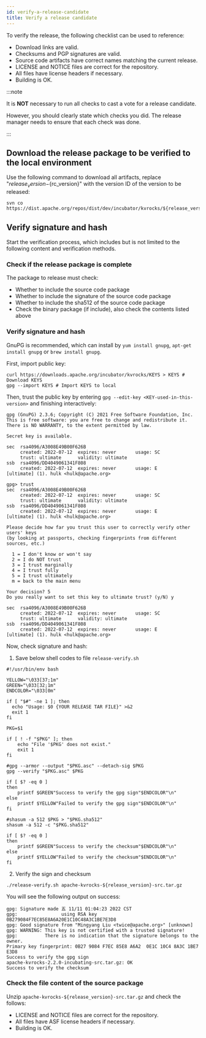 ```yaml
---
id: verify-a-release-candidate
title: Verify a release candidate
---
```


To verify the release, the following checklist can be used to reference:

- Download links are valid.
- Checksums and PGP signatures are valid.
- Source code artifacts have correct names matching the current release.
- LICENSE and NOTICE files are correct for the repository.
- All files have license headers if necessary.
- Building is OK.

:::note

It is **NOT** necessary to run all checks to cast a vote for a release candidate.

However, you should clearly state which checks you did. The release manager needs to ensure that each check was done.

:::

## Download the release package to be verified to the local environment

Use the following command to download all artifacts, replace "${release_version}-${rc_version}" with the version ID of the version to be released:

```shell
svn co https://dist.apache.org/repos/dist/dev/incubator/kvrocks/${release_version}-${rc_version}/
```

## Verify signature and hash

Start the verification process, which includes but is not limited to the following content and verification methods.

### Check if the release package is complete

The package to release must check:

- Whether to include the source code package
- Whether to include the signature of the source code package
- Whether to include the sha512 of the source code package
- Check the binary package (if include), also check the contents listed above

### Verify signature and hash

GnuPG is recommended, which can install by `yum install gnupg`, `apt-get install gnupg` or `brew install gnupg`.

First, import public key:

```shell
curl https://downloads.apache.org/incubator/kvrocks/KEYS > KEYS # Download KEYS
gpg --import KEYS # Import KEYS to local
```
Then, trust the public key by entering `gpg --edit-key <KEY-used-in-this-version>` and finishing interactively:

```text
gpg (GnuPG) 2.3.6; Copyright (C) 2021 Free Software Foundation, Inc.
This is free software: you are free to change and redistribute it.
There is NO WARRANTY, to the extent permitted by law.

Secret key is available.

sec  rsa4096/A3008E49B00F626B
     created: 2022-07-12  expires: never       usage: SC
     trust: ultimate      validity: ultimate
ssb  rsa4096/DD4049061341F808
     created: 2022-07-12  expires: never       usage: E
[ultimate] (1). hulk <hulk@apache.org>

gpg> trust
sec  rsa4096/A3008E49B00F626B
     created: 2022-07-12  expires: never       usage: SC
     trust: ultimate      validity: ultimate
ssb  rsa4096/DD4049061341F808
     created: 2022-07-12  expires: never       usage: E
[ultimate] (1). hulk <hulk@apache.org>

Please decide how far you trust this user to correctly verify other users' keys
(by looking at passports, checking fingerprints from different sources, etc.)

  1 = I don't know or won't say
  2 = I do NOT trust
  3 = I trust marginally
  4 = I trust fully
  5 = I trust ultimately
  m = back to the main menu

Your decision? 5
Do you really want to set this key to ultimate trust? (y/N) y

sec  rsa4096/A3008E49B00F626B
     created: 2022-07-12  expires: never       usage: SC
     trust: ultimate      validity: ultimate
ssb  rsa4096/DD4049061341F808
     created: 2022-07-12  expires: never       usage: E
[ultimate] (1). hulk <hulk@apache.org>
```
Now, check signature and hash:

1. Save below shell codes to file `release-verify.sh`

```shell
#!/usr/bin/env bash

YELLOW="\033[37;1m"
GREEN="\033[32;1m"
ENDCOLOR="\033[0m"

if [ "$#" -ne 1 ]; then
  echo "Usage: $0 {YOUR RELEASE TAR FILE}" >&2
  exit 1
fi

PKG=$1

if [ ! -f "$PKG" ]; then
    echo "File '$PKG' does not exist."
    exit 1
fi

#gpg --armor --output "$PKG.asc" --detach-sig $PKG
gpg --verify "$PKG.asc" $PKG

if [ $? -eq 0 ]
then
    printf $GREEN"Success to verify the gpg sign"$ENDCOLOR"\n"
else
    printf $YELLOW"Failed to verify the gpg sign"$ENDCOLOR"\n"
fi

#shasum -a 512 $PKG > "$PKG.sha512"
shasum -a 512 -c "$PKG.sha512"

if [ $? -eq 0 ]
then
    printf $GREEN"Success to verify the checksum"$ENDCOLOR"\n"
else
    printf $YELLOW"Failed to verify the checksum"$ENDCOLOR"\n"
fi
```

2. Verify the sign and checksum

```shell
./release-verify.sh apache-kvrocks-${release_version}-src.tar.gz
```

You will see the following output on success:

```text
gpg: Signature made 五 11/11 01:04:23 2022 CST
gpg:                using RSA key 0B279084F7EC85E8A6A20E1C10C48A3C1BE7E3D8
gpg: Good signature from "Mingyang Liu <twice@apache.org>" [unknown]
gpg: WARNING: This key is not certified with a trusted signature!
gpg:          There is no indication that the signature belongs to the owner.
Primary key fingerprint: 0B27 9084 F7EC 85E8 A6A2  0E1C 10C4 8A3C 1BE7 E3D8
Success to verify the gpg sign
apache-kvrocks-2.2.0-incubating-src.tar.gz: OK
Success to verify the checksum
```

### Check the file content of the source package

Unzip `apache-kvrocks-${release_version}-src.tar.gz` and check the follows:

- LICENSE and NOTICE files are correct for the repository.
- All files have ASF license headers if necessary.
- Building is OK.
